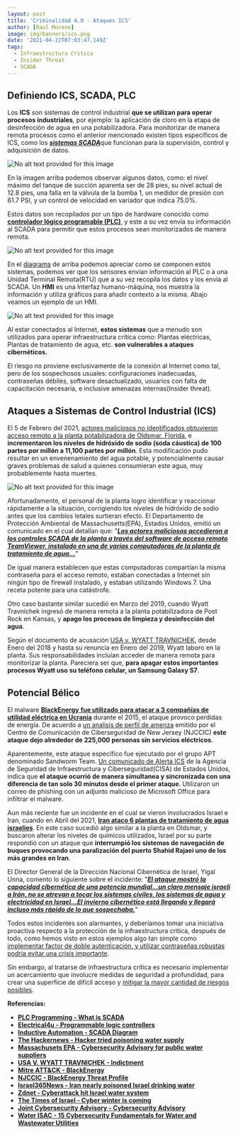 ```yaml
---
layout: post
title: 'Criminalidad 4.0 - Ataques ICS'
author: [Raul Moreno]
image: img/banners/ics.png
date: '2021-04-22T07:03:47.149Z'
tags:
  - Infraestructura Critica
  - Insider Threat
  - SCADA
---
```


Definiendo ICS, SCADA, PLC
--------------------------

Los **ICS** son sistemas de control industrial **que se utilizan para operar procesos industriales**, por ejemplo: la aplicación de cloro en la etapa de desinfección de agua en una potabilizadora. Para monitorizar de manera remota procesos como el anterior mencionado existen tipos específicos de ICS, como los [***sistemas SCADA***](https://www.plctr.com/what-is-scada/)que funcionan para la supervisión, control y adquisición de datos.

![No alt text provided for this image](https://media.licdn.com/dms/image/C5612AQHZuGpuu-WgDQ/article-inline_image-shrink_400_744/0/1616606104197?e=1684972800&v=beta&t=YodzPcb0hsyBIflfxzkLuNtcLjsNCwcVkMXPNV_Cfcc)

En la imagen arriba podemos observar algunos datos, como: el nivel máximo del tanque de succión aparenta ser de 28 pies, su nivel actual de 12.8 pies, una falla en la válvula de la bomba 1, un medidor de presión con 61.7 PSI, y un control de velocidad en variador que indica 75.0%.

Estos datos son recopilados por un tipo de hardware conocido como [**controlador lógico programable (PLC)**](https://www.electrical4u.com/programmable-logic-controllers/), y este a su vez envía su información al SCADA para permitir que estos procesos sean monitorizados de manera remota.

![No alt text provided for this image](https://media.licdn.com/dms/image/C5612AQHD7AzdqghRqg/article-inline_image-shrink_1500_2232/0/1619024868242?e=1684972800&v=beta&t=opO8XHkdMNvWQSKus2w-0BZhOrL-nAPkpS45mysS0dM)

En el [diagrama](https://inductiveautomation.com/resources/article/what-is-scada) de arriba podemos apreciar como se componen estos sistemas, podemos ver que los sensores envían información al PLC o a una Unidad Terminal Remota(RTU) que a su vez recopila los datos y los envía al SCADA. Un **HMI** es una Interfaz humano-máquina, nos muestra la información y utiliza gráficos para añadir contexto a la misma. Abajo veamos un ejemplo de un HMI.

![No alt text provided for this image](https://media.licdn.com/dms/image/C5612AQG-qHdDonHGgQ/article-inline_image-shrink_1000_1488/0/1619104378780?e=1684972800&v=beta&t=Phx-GtvLECnNqv5KgiSfoxm5fAUwHoUROjZpHBvcuSE)

Al estar conectados al Internet, **estos sistemas** que a menudo son utilizados para operar infraestructura crítica como: Plantas eléctricas, Plantas de tratamiento de agua, etc. **son vulnerables a ataques cibernéticos.**

El riesgo no proviene exclusivamente de la conexión al Internet como tal, pero de los sospechosos usuales: configuraciones inadecuadas, contraseñas débiles, software desactualizado, usuarios con falta de capacitación necesaria, e inclusive amenazas internas(Insider threat).

Ataques a Sistemas de Control Industrial (ICS)
----------------------------------------------

El 5 de Febrero del 2021, [actores maliciosos no identificados obtuvieron acceso remoto a la planta potabilizadora de Oldsmar, Florida](https://thehackernews.com/2021/02/hacker-tried-poisoning-water-supply.html), e **incrementaron los niveles de hidróxido de sodio (soda cáustica) de 100 partes por millón a 11,100 partes por millón**. Esta modificación pudo resultar en un envenenamiento del agua potable, y potencialmente causar graves problemas de salud a quienes consumieran este agua, muy probablemente hasta muertes.

![No alt text provided for this image](https://media.licdn.com/dms/image/C5612AQFreVu1LirycQ/article-inline_image-shrink_1500_2232/0/1618973033107?e=1684972800&v=beta&t=uj-3KIJsVnAS2PU1NsGB_kGQOu70kkqoa469bD1BgAg)

Afortunadamente, el personal de la planta logro identificar y reaccionar rápidamente a la situación, corrigiendo los niveles de hidróxido de sodio antes que los cambios letales surtieran efecto. El Departamento de Protección Ambiental de Massachusetts(EPA), Estados Unidos, emitió un comunicado en el cual detallan que: "[***Los actores maliciosos accedieron a los controles SCADA de la planta a través del software de acceso remoto TeamViewer, instalado en una de varias computadoras de la planta de tratamiento de agua...***](https://www.mass.gov/service-details/cybersecurity-advisory-for-public-water-suppliers)"

De igual manera establecen que estas computadoras compartían la misma contraseña para el acceso remoto, estaban conectadas a Internet sin ningún tipo de firewall instalado, y estaban utilizando Windows 7. Una receta potente para una catástrofe.

Otro caso bastante similar sucedió en Marzo del 2019, cuando Wyatt Travnichek ingresó de manera remota a la planta potabilizadora de Post Rock en Kansas, y **apago los procesos de limpieza y desinfección del agua**.

Según el documento de acusación [USA v. WYATT TRAVNICHEK](https://www.documentcloud.org/documents/20536881-travnichek-indictment), desde Enero del 2018 y hasta su renuncia en Enero del 2019, Wyatt laboro en la planta. Sus responsabilidades incluían acceder de manera remota para monitorizar la planta. Pareciera ser que, **para apagar estos importantes procesos Wyatt uso su teléfono celular, un Samsung Galaxy S7**.

Potencial Bélico
----------------

El malware [**BlackEnergy** **fue utilizado** **para atacar a 3 compañías de utilidad eléctrica en Ucrania**](https://attack.mitre.org/software/S0089/) durante el 2015, el ataque provoco perdidas de energía. De acuerdo a [un analisis de perfil de amenza](https://www.cyber.nj.gov/threat-center/threat-profiles/trojan-variants/blackenergy) emitido por el Centro de Comunicación de Ciberseguridad de New Jersey (NJCCIC) **este ataque dejo alrededor de 225,000 personas sin servicios eléctricos**.

Aparentemente, este ataque específico fue ejecutado por el grupo APT denominado Sandworm Team. [Un comunicado de Alerta ICS](https://us-cert.cisa.gov/ics/alerts/IR-ALERT-H-16-056-01) de la Agencia de Seguridad de Infraestructura y Ciberseguridad(CISA) de Estados Unidos, indica que **el ataque ocurrió de manera simultanea y sincronizada con una diferencia de tan solo 30 minutos desde el primer ataque**. Utilizaron un correo de phishing con un adjunto malicioso de Microsoft Office para infiltrar el malware.

Aun más reciente fue un incidente en el cual se vieron involucrados Israel e Iran, cuando en Abril del 2021, [**Iran ataco 6 plantas de tratamiento de agua israelies**](https://www.israel365news.com/151142/iran-nearly-poisoned-israels-drinking-water-miraculously-failed/). En este caso sucedió algo similar a la planta en Oldsmar, y buscaron alterar los niveles de químicos utilizados, Israel por su parte respondió con un ataque que **interrumpió los sistemas de navegación de buques provocando una paralización del puerto Shahid Rajaei uno de los más grandes en Iran**.

El Director General de la Dirección Nacional Cibernética de Israel, Yigal Unna, comento lo siguiente sobre el incidente: "[***El ataque mostró la capacidad cibernética de una potencia mundial...un claro mensaje israelí a Irán, no se atrevan a tocar los sistemas civiles, los sistemas de agua y electricidad en Israel...El invierno cibernético está llegando y llegará incluso más rápido de lo que sospechaba.***](https://www.timesofisrael.com/israeli-cyber-chief-attack-on-water-systems-a-changing-point-in-cyber-warfare/)"

Todos estos incidentes son alarmantes, y deberíamos tomar una iniciativa proactiva respecto a la protección de la infraestructura critica, después de todo, como hemos visto en estos ejemplos algo tan simple como [implementar factor de doble autenticación, y utilizar contraseñas robustas podría evitar una crisis importante](https://www.mass.gov/doc/joint-fbi-cisa-cybersecurity-advisory-on-compromise-of-water-treatment-facility/download).

Sin embargo, al tratarse de infraestructura crítica es necesario implementar un acercamiento que involucre medidas de seguridad a profundidad, para crear una superficie de difícil acceso y [mitigar la mayor cantidad de riesgos posibles](https://www.waterisac.org/system/files/articles/15%20Cybersecurity%20Fundamentals%20%28WaterISAC%29.pdf).


**Referencias:**

-   [**PLC Programming - What is SCADA**](https://www.plctr.com/what-is-scada/)
-   [**Electrical4u - Programmable logic controllers**](https://www.electrical4u.com/programmable-logic-controllers/)
-   [**Inductive Automation - SCADA Diagram**](https://inductiveautomation.com/resources/article/what-is-scada)
-   [**The Hackernews - Hacker tried poisoning water supply**](https://thehackernews.com/2021/02/hacker-tried-poisoning-water-supply.html)
-   [**Massachusets EPA - Cybersecurity Advisory for public water suppliers**](https://www.mass.gov/service-details/cybersecurity-advisory-for-public-water-suppliers)
-   [**USA V. WYATT TRAVNICHEK - Indictment**](https://www.documentcloud.org/documents/20536881-travnichek-indictment)
-   [**Mitre ATT&CK - BlackEnergy**](https://attack.mitre.org/software/S0089/)
-   [**NJCCIC - BlackEnergy Threat Profile**](https://www.cyber.nj.gov/threat-center/threat-profiles/trojan-variants/blackenergy)
-   [**Israel365News - Iran nearly poisoned Israel drinking water**](https://www.israel365news.com/151142/iran-nearly-poisoned-israels-drinking-water-miraculously-failed/)
-   [**Zdnet - Cyberattack hit Israel water system**](https://www.zdnet.com/article/two-more-cyber-attacks-hit-israels-water-system/)
-   [**The Times of Israel - Cyber winter is coming**](https://www.timesofisrael.com/israeli-cyber-chief-attack-on-water-systems-a-changing-point-in-cyber-warfare/)
-   [**Joint Cybersecurity Advisory - Cybersecurity Advisory**](https://www.mass.gov/doc/joint-fbi-cisa-cybersecurity-advisory-on-compromise-of-water-treatment-facility/download)
-   [**Water ISAC - 15 Cybersecurity Fundamentals for Water and Wastewater Utilities**](https://www.waterisac.org/system/files/articles/15%20Cybersecurity%20Fundamentals%20%28WaterISAC%29.pdf)